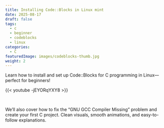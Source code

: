 ```yaml
---
title: Installing Code::Blocks in Linux mint
date: 2025-08-17
draft: false
tags:
  - c
  - beginner
  - codeblocks
  - linux
categories:
  - C
featuredImage: images/codeblocks-thumb.jpg
weight: 2
---
```


Learn how to install and set up Code::Blocks for C programming in Linux— perfect for beginners!

{{< youtube -jEYORqYXY8 >}}

<br>

We’ll also cover how to fix the “GNU GCC Compiler Missing” problem and create your first C project.
Clean visuals, smooth animations, and easy-to-follow explanations.
